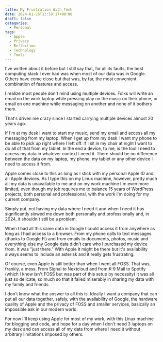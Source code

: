 ```yaml
---
title: My Frustration With Tech
date: 2024-01-26T13:59:17+00:00
draft: false
categories:
  - Personal
tags:
  - Apple
  - Privacy
  - Reflection
  - Technology
  - Tools
---
```


I've written about it before but I still say that, for all its faults, the best computing stack I ever had was when most of our data was in Google. Others have come close but that was, by far, the most convenient combination of features and access.

I realize most people don't mind using multiple devices. Folks will write an email on the work laptop while pressing play on the music on their phone, or email on one machine while messaging on another and none of it bothers them.

That's driven me crazy since I started carrying multiple devices almost 20 years ago.

If I'm at my desk I want to start my music, send my email and access all my messaging from my laptop. When I get up from my desk I want my phone to be able to pick up right where I left off. If I sit in my chair at night I want to do all of that from my tablet. In the end a device, to me, is the tool I need to access my data in whatever context I need it. There should be no difference between the data on my laptop, my phone, my tablet or any other device I need to access it from.

Apple comes close to this as long as I stick with my personal Apple ID and all Apple devices. As I type this on my Linux machine, however, pretty much all my data is unavailable to me and on my work machine I'm even more limited, even though my job requires me to balance 15 years of WordPress projects, both personal and professional, with the work I'm doing for my current company.

Simply put, not having my data where I need it and when I need it has significantly slowed me down both personally and professionally and, in 2024, it shouldn't still be a problem.

When I had all this same data in Google I could access it from anywhere as long as I had access to a browser. From my phone calls to text messages (thanks to Google Fi) and from emails to documents, photos, music and everything else my Google data didn't care who I purchased my device from. It was "just there." With Apple it might be there but it's availability always seems to include an asterisk and it really gets frustrating.

Of course, even Apple is still better than when I went all FOSS. That was, frankly, a mess. From Signal to Nextcloud and from K-9 Mail to Spotify (which I know isn't FOSS but was part of this setup by necessity) it was all just so delicate, so much so that it failed miserably in sharing my data with my family and friends.

I don't know what the answer to all this is. Ideally I want a company that can put all our data together, safely, with the availability of Google, the hardware quality of Apple and the privacy of FOSS and smaller services, basically an impossible ask in our modern world.

For now I'll keep using Apple for most of my work, with this Linux machine for blogging and code, and hope for a day when I don't need 3 laptops on my desk and can access all of my data from where I need it without arbitrary limitations imposed by others.